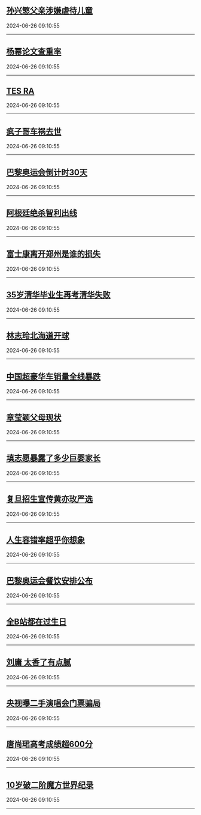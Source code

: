 ## [孙兴慜父亲涉嫌虐待儿童](https://search.bilibili.com/all?vt=36849326&keyword=%E5%AD%99%E5%85%B4%E6%85%9C%E7%88%B6%E4%BA%B2%E6%B6%89%E5%AB%8C%E8%99%90%E5%BE%85%E5%84%BF%E7%AB%A5&order=click)

2024-06-26 09:10:55

---
## [杨幂论文查重率](https://search.bilibili.com/all?vt=36849326&keyword=%E6%9D%A8%E5%B9%82%E8%AE%BA%E6%96%87%E6%9F%A5%E9%87%8D%E7%8E%87&order=click)

2024-06-26 09:10:55

---
## [TES RA](https://search.bilibili.com/all?vt=36849326&keyword=TES+RA&order=click)

2024-06-26 09:10:55

---
## [疯子哥车祸去世](https://search.bilibili.com/all?vt=36849326&keyword=%E7%96%AF%E5%AD%90%E5%93%A5%E8%BD%A6%E7%A5%B8%E5%8E%BB%E4%B8%96&order=click)

2024-06-26 09:10:55

---
## [巴黎奥运会倒计时30天](https://search.bilibili.com/all?vt=36849326&keyword=%E5%B7%B4%E9%BB%8E%E5%A5%A5%E8%BF%90%E4%BC%9A%E5%80%92%E8%AE%A1%E6%97%B630%E5%A4%A9&order=click)

2024-06-26 09:10:55

---
## [阿根廷绝杀智利出线](https://search.bilibili.com/all?vt=36849326&keyword=%E9%98%BF%E6%A0%B9%E5%BB%B7%E7%BB%9D%E6%9D%80%E6%99%BA%E5%88%A9%E5%87%BA%E7%BA%BF&order=click)

2024-06-26 09:10:55

---
## [富士康离开郑州是谁的损失](https://search.bilibili.com/all?vt=36849326&keyword=%E5%AF%8C%E5%A3%AB%E5%BA%B7%E7%A6%BB%E5%BC%80%E9%83%91%E5%B7%9E%E6%98%AF%E8%B0%81%E7%9A%84%E6%8D%9F%E5%A4%B1&order=click)

2024-06-26 09:10:55

---
## [35岁清华毕业生再考清华失败](https://search.bilibili.com/all?vt=36849326&keyword=35%E5%B2%81%E6%B8%85%E5%8D%8E%E6%AF%95%E4%B8%9A%E7%94%9F%E5%86%8D%E8%80%83%E6%B8%85%E5%8D%8E%E5%A4%B1%E8%B4%A5&order=click)

2024-06-26 09:10:55

---
## [林志玲北海道开球](https://search.bilibili.com/all?vt=36849326&keyword=%E6%9E%97%E5%BF%97%E7%8E%B2%E5%8C%97%E6%B5%B7%E9%81%93%E5%BC%80%E7%90%83&order=click)

2024-06-26 09:10:55

---
## [中国超豪华车销量全线暴跌](https://search.bilibili.com/all?vt=36849326&keyword=%E4%B8%AD%E5%9B%BD%E8%B6%85%E8%B1%AA%E5%8D%8E%E8%BD%A6%E9%94%80%E9%87%8F%E5%85%A8%E7%BA%BF%E6%9A%B4%E8%B7%8C&order=click)

2024-06-26 09:10:55

---
## [章莹颖父母现状](https://search.bilibili.com/all?vt=36849326&keyword=%E7%AB%A0%E8%8E%B9%E9%A2%96%E7%88%B6%E6%AF%8D%E7%8E%B0%E7%8A%B6&order=click)

2024-06-26 09:10:55

---
## [填志愿暴露了多少巨婴家长](https://search.bilibili.com/all?vt=36849326&keyword=%E5%A1%AB%E5%BF%97%E6%84%BF%E6%9A%B4%E9%9C%B2%E4%BA%86%E5%A4%9A%E5%B0%91%E5%B7%A8%E5%A9%B4%E5%AE%B6%E9%95%BF&order=click)

2024-06-26 09:10:55

---
## [复旦招生宣传黄亦玫严选](https://search.bilibili.com/all?vt=36849326&keyword=%E5%A4%8D%E6%97%A6%E6%8B%9B%E7%94%9F%E5%AE%A3%E4%BC%A0%E9%BB%84%E4%BA%A6%E7%8E%AB%E4%B8%A5%E9%80%89&order=click)

2024-06-26 09:10:55

---
## [人生容错率超乎你想象](https://search.bilibili.com/all?vt=36849326&keyword=%E4%BA%BA%E7%94%9F%E5%AE%B9%E9%94%99%E7%8E%87%E8%B6%85%E4%B9%8E%E4%BD%A0%E6%83%B3%E8%B1%A1&order=click)

2024-06-26 09:10:55

---
## [巴黎奥运会餐饮安排公布](https://search.bilibili.com/all?vt=36849326&keyword=%E5%B7%B4%E9%BB%8E%E5%A5%A5%E8%BF%90%E4%BC%9A%E9%A4%90%E9%A5%AE%E5%AE%89%E6%8E%92%E5%85%AC%E5%B8%83&order=click)

2024-06-26 09:10:55

---
## [全B站都在过生日](https://search.bilibili.com/all?vt=36849326&keyword=%E5%85%A8B%E7%AB%99%E9%83%BD%E5%9C%A8%E8%BF%87%E7%94%9F%E6%97%A5&order=click)

2024-06-26 09:10:55

---
## [刘庸 太香了有点腻](https://search.bilibili.com/all?vt=36849326&keyword=%E5%88%98%E5%BA%B8+%E5%A4%AA%E9%A6%99%E4%BA%86%E6%9C%89%E7%82%B9%E8%85%BB&order=click)

2024-06-26 09:10:55

---
## [央视曝二手演唱会门票骗局](https://search.bilibili.com/all?vt=36849326&keyword=%E5%A4%AE%E8%A7%86%E6%9B%9D%E4%BA%8C%E6%89%8B%E6%BC%94%E5%94%B1%E4%BC%9A%E9%97%A8%E7%A5%A8%E9%AA%97%E5%B1%80&order=click)

2024-06-26 09:10:55

---
## [唐尚珺高考成绩超600分](https://search.bilibili.com/all?vt=36849326&keyword=%E5%94%90%E5%B0%9A%E7%8F%BA%E9%AB%98%E8%80%83%E6%88%90%E7%BB%A9%E8%B6%85600%E5%88%86&order=click)

2024-06-26 09:10:55

---
## [10岁破二阶魔方世界纪录](https://search.bilibili.com/all?vt=36849326&keyword=10%E5%B2%81%E7%A0%B4%E4%BA%8C%E9%98%B6%E9%AD%94%E6%96%B9%E4%B8%96%E7%95%8C%E7%BA%AA%E5%BD%95&order=click)

2024-06-26 09:10:55

---
